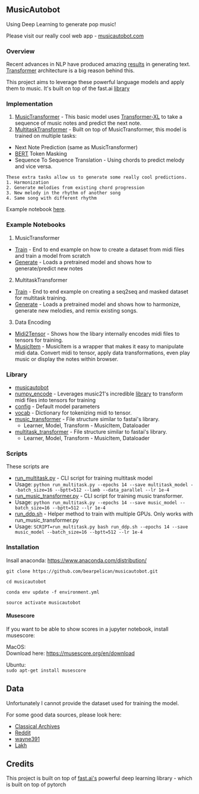 ## MusicAutobot

Using Deep Learning to generate pop music! 

Please visit our really cool web app - [musicautobot.com](musicautobot.com)

### Overview

Recent advances in NLP have produced amazing [results](https://transformer.huggingface.co/) in generating text. 
[Transformer](http://jalammar.github.io/illustrated-transformer/) architecture is a big reason behind this.

This project aims to leverage these powerful language models and apply them to music. It's built on top of the fast.ai [library](https://github.com/fastai/fastai)

### Implementation

1. [MusicTransformer](musicautobot/music_transformer) - This basic model uses [Transformer-XL](https://github.com/kimiyoung/transformer-xl) to take a sequence of music notes and predict the next note.
2. [MultitaskTransformer](musicautobot/multitask_transformer) - Built on top of MusicTransformer, this model is trained on multiple tasks:
 * Next Note Prediction (same as MusicTransformer)
 * [BERT](https://github.com/google-research/bert) Token Masking
 * Sequence To Sequence Translation - Using chords to predict melody and vice versa.
```
These extra tasks allow us to generate some really cool predictions. 
1. Harmonization
2. Generate melodies from existing chord progression
3. New melody in the rhythm of another song
4. Same song with different rhythm
```
Example notebook [here](notebooks/multitask_transformer/Generate.ipynb).

### Example Notebooks

1. MusicTransformer
 * [Train](notebooks/music_transformer/Train.ipynb) - End to end example on how to create a dataset from midi files and train a model from scratch
 * [Generate](notebooks/music_tranformer/Generate.ipynb) - Loads a pretrained model and shows how to generate/predict new notes
 
2. MultitaskTransformer
 * [Train](notebooks/music_transformer/Train.ipynb) - End to end example on creating a seq2seq and masked dataset for multitask training.
 * [Generate](notebooks/music_tranformer/Generate.ipynb) - Loads a pretrained model and shows how to harmonize, generate new melodies, and remix existing songs.
 
3. Data Encoding
 * [Midi2Tensor](notebooks/data_encoding/Midi2Tensor.ipynb) - Shows how the libary internally encodes midi files to tensors for training.
 * [MusicItem](notebooks/data_encoding/MusicItem-Transforms.ipynb) - MusicItem is a wrapper that makes it easy to manipulate midi data. Convert midi to tensor, apply data transformations, even play music or display the notes within browser.
 
### Library

* [musicautobot](musicautobot)
 * [numpy_encode](musicautobot/numpy_encode.py) - Leverages music21's incredible [library](https://web.mit.edu/music21/) to transform midi files into tensors for training
 * [config](musicautobot/config.py) - Default model parameters
 * [vocab](musicautobot/vocab.py) - Dictionary for tokenizing midi to tensor. 
 * [music_transformer](musicautobot/music_transformer) - File structure similar to fastai's library.
   * Learner, Model, Transform - MusicItem, Dataloader
 * [multitask_transformer](musicautobot/multitask_transformer) - File structure similar to fastai's library.
   * Learner, Model, Transform - MusicItem, Dataloader

### Scripts

These scripts are 
* [run_multitask.py](scripts/run_multitask.py) - CLI script for training multitask model
 * Usage: `python run_multitask.py --epochs 14 --save multitask_model --batch_size=16 --bptt=512 --lamb --data_parallel --lr 1e-4`
* [run_music_transformer.py](scripts/run_music_transformer.py) - CLI script for training music transformer.
 * Usage: `python run_multitask.py --epochs 14 --save music_model --batch_size=16 --bptt=512 --lr 1e-4`
* [run_ddp.sh](scripts/run_ddp.sh) - Helper method to train with multiple GPUs. Only works with run_music_transformer.py
 * Usage: `SCRIPT=run_multitask.py bash run_ddp.sh --epochs 14 --save music_model --batch_size=16 --bptt=512 --lr 1e-4`

### Installation

Insall anaconda: https://www.anaconda.com/distribution/  

`git clone https://github.com/bearpelican/musicautobot.git`

`cd musicautobot`

`conda env update -f environment.yml`

`source activate musicautobot`

#### Musescore
If you want to be able to show scores in a jupyter notebook, install musescore:  

MacOS:  
Download here: https://musescore.org/en/download  

Ubuntu:  
`sudo apt-get install musescore` 


## Data

Unfortunately I cannot provide the dataset used for training the model.

For some good data sources, please look here:

* [Classical Archives](https://www.classicalarchives.com/)
* [Reddit](https://www.reddit.com/r/datasets/comments/3akhxy/the_largest_midi_collection_on_the_internet/)
* [wayne391](https://github.com/wayne391/Lead-Sheet-Dataset)
* [Lakh](https://colinraffel.com/projects/lmd/)


## Credits

This project is built on top of [fast.ai's](https://github.com/fastai/fastai) powerful deep learning library - which is built on top of pytorch


